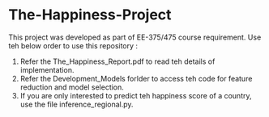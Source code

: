 # The-Happiness-Project
This project was developed as part of EE-375/475 course requirement. 
Use teh below order to use this repository :
1. Refer the The_Happiness_Report.pdf to read teh details of implementation.
2. Refer the Development_Models forlder to access teh code for feature reduction and model selection.
3. If you are only interested to predict teh happiness score of a country, use the file inference_regional.py.
